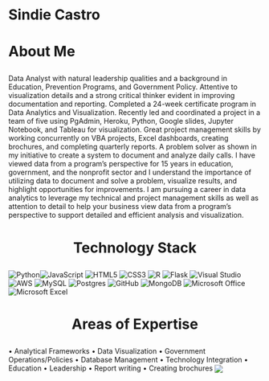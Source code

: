 # Sindie Castro

<h1><p> About Me </p></h1>

Data Analyst with natural leadership qualities and a background in Education, Prevention Programs, and Government Policy. Attentive to visualization details and a strong critical thinker evident in improving documentation and reporting. Completed a 24-week certificate program in Data Analytics and Visualization. Recently led and coordinated a project in a team of five using PgAdmin, Heroku, Python, Google slides, Jupyter Notebook, and Tableau for visualization. Great project management skills by working concurrently on VBA projects, Excel dashboards, creating brochures, and completing quarterly reports. A problem solver as shown in my initiative to create a system to document and analyze daily calls. I have viewed data from a program’s perspective for 15 years in education, government, and the nonprofit sector and I understand the importance of utilizing data to document and solve a problem, visualize results, and highlight opportunities for improvements. I am pursuing a career in data analytics to leverage my technical and project management skills as well as attention to detail to help your business view data from a program’s perspective to support detailed and efficient analysis and visualization.

<h1> <p align="center"> Technology Stack </p></h1>

<img alt="Python" src="https://img.shields.io/badge/python-%2314354C.svg?style=for-the-badge&logo=python&logoColor=white"/><img alt="JavaScript" src="https://img.shields.io/badge/javascript-%23323330.svg?style=for-the-badge&logo=javascript&logoColor=%23F7DF1E"/>
<img alt="HTML5" src="https://img.shields.io/badge/html5-%23E34F26.svg?style=for-the-badge&logo=html5&logoColor=white"/>
<img alt="CSS3" src="https://img.shields.io/badge/css3-%231572B6.svg?style=for-the-badge&logo=css3&logoColor=white"/>
<img alt="R" src="https://img.shields.io/badge/r-%23276DC3.svg?style=for-the-badge&logo=r&logoColor=white"/>
<img alt="Flask" src="https://img.shields.io/badge/flask-%23000.svg?style=for-the-badge&logo=flask&logoColor=white"/>
<img alt="Visual Studio" src="https://img.shields.io/badge/VisualStudio-5C2D91.svg?style=for-the-badge&logo=visual-studio&logoColor=white"/>
<img alt="AWS" src="https://img.shields.io/badge/AWS-%23FF9900.svg?style=for-the-badge&logo=amazon-aws&logoColor=white"/>
<img alt="MySQL" src="https://img.shields.io/badge/mysql-%2300f.svg?style=for-the-badge&logo=mysql&logoColor=white"/>
<img alt="Postgres" src ="https://img.shields.io/badge/postgres-%23316192.svg?style=for-the-badge&logo=postgresql&logoColor=white"/>
<img alt="GitHub" src="https://img.shields.io/badge/github-%23121011.svg?style=for-the-badge&logo=github&logoColor=white"/>
<img alt="MongoDB" src ="https://img.shields.io/badge/MongoDB-%234ea94b.svg?style=for-the-badge&logo=mongodb&logoColor=white"/>
<img alt="Microsoft Office" src="https://img.shields.io/badge/Microsoft_Office-D83B01?style=for-the-badge&logo=microsoft-office&logoColor=white" />
<img alt="Microsoft Excel" src="https://img.shields.io/badge/Microsoft_Excel-217346?style=for-the-badge&logo=microsoft-excel&logoColor=white" />

<h1> <p align="center"> Areas of Expertise </p></h1>
•	Analytical Frameworks
•	Data Visualization
•	Government Operations/Policies	•	Database Management 
•	Technology Integration
•	Education 	•	Leadership
•	Report writing
•	Creating brochures

<a href="https://github.com/j89livingston">
  <img align="center" src="https://github-readme-stats.vercel.app/api?username=SindieCastro&show_icons=true&theme=radical"/>
</a>
